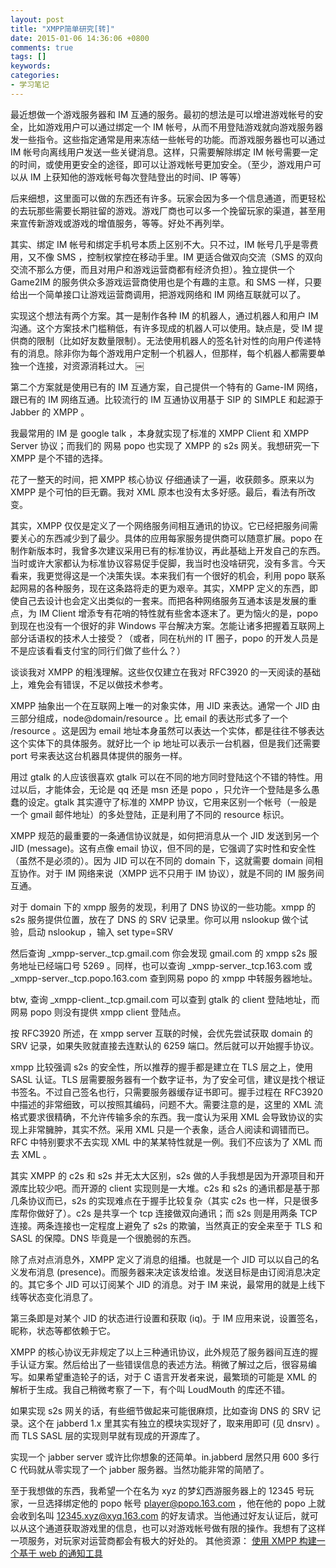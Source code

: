 ```yaml
---
layout: post
title: "XMPP简单研究[转]"
date: 2015-01-06 14:36:06 +0800
comments: true
tags: []
keywords: 
categories:
- 学习笔记
---
```

最近想做一个游戏服务器和 IM 互通的服务。最初的想法是可以增进游戏帐号的安全，比如游戏用户可以通过绑定一个 IM 帐号，从而不用登陆游戏就向游戏服务器发一些指令。这些指定通常是用来冻结一些帐号的功能。而游戏服务器也可以通过 IM 帐号向离线用户发送一些关键消息。这样，只需要解除绑定 IM 帐号需要一定的时间，或使用更安全的途径，即可以让游戏帐号更加安全。（至少，游戏用户可以从 IM 上获知他的游戏帐号每次登陆登出的时间、IP 等等）

后来细想，这里面可以做的东西还有许多。玩家会因为多一个信息通道，而更轻松的去玩那些需要长期驻留的游戏。游戏厂商也可以多一个挽留玩家的渠道，甚至用来宣传新游戏或游戏的增值服务，等等。好处不再列举。

其实、绑定 IM 帐号和绑定手机号本质上区别不大。只不过，IM 帐号几乎是零费用，又不像 SMS ，控制权掌控在移动手里。IM 更适合做双向交流（SMS 的双向交流不那么方便，而且对用户和游戏运营商都有经济负担）。独立提供一个 Game2IM 的服务供众多游戏运营商使用也是个有趣的主意。和 SMS 一样，只要给出一个简单接口让游戏运营商调用，把游戏网络和 IM 网络互联就可以了。

实现这个想法有两个方案。其一是制作各种 IM 的机器人，通过机器人和用户 IM 沟通。这个方案技术门槛稍低，有许多现成的机器人可以使用。缺点是，受 IM 提供商的限制（比如好友数量限制）。无法使用机器人的签名针对性的向用户传递特有的消息。除非你为每个游戏用户定制一个机器人，但那样，每个机器人都需要单独一个连接，对资源消耗过大。
￼<!--显示文章缩略部分的标记方法-->
<!-- more -->
第二个方案就是使用已有的 IM 互通方案，自己提供一个特有的 Game-IM 网络，跟已有的 IM 网络互通。比较流行的 IM 互通协议用基于 SIP 的 SIMPLE 和起源于 Jabber 的 XMPP 。

我最常用的 IM 是 google talk ，本身就实现了标准的 XMPP Client 和 XMPP Server 协议；而我们的 网易 popo 也实现了 XMPP 的 s2s 网关。我想研究一下 XMPP 是个不错的选择。

花了一整天的时间，把 XMPP 核心协议 仔细通读了一遍，收获颇多。原来以为 XMPP 是个可怕的巨无霸。我对 XML 原本也没有太多好感。最后，看法有所改变。

其实，XMPP 仅仅是定义了一个网络服务间相互通讯的协议。它已经把服务间需要关心的东西减少到了最少。具体的应用每家服务提供商可以随意扩展。popo 在制作新版本时，我曾多次建议采用已有的标准协议，再此基础上开发自己的东西。当时或许大家都认为标准协议容易促手促脚，我当时也没啥研究，没有多言。今天看来，我更觉得这是一个决策失误。本来我们有一个很好的机会，利用 popo 联系起网易的各种服务，现在这条路将走的更为艰辛。其实，XMPP 定义的东西，即使自己去设计也会定义出类似的一套来。而把各种网络服务互通本该是发展的重点，为 IM Client 增添专有花哨的特性就有些舍本逐末了。更为恼火的是，popo 到现在也没有一个很好的非 Windows 平台解决方案。怎能让诸多把握着互联网上部分话语权的技术人士接受？（或者，同在杭州的 IT 圈子，popo 的开发人员是不是应该看看支付宝的同行们做了些什么？）

谈谈我对 XMPP 的粗浅理解。这些仅仅建立在我对 RFC3920 的一天阅读的基础上，难免会有错误，不足以做技术参考。

XMPP 抽象出一个在互联网上唯一的对象实体，用 JID 来表达。通常一个 JID 由三部分组成，node@domain/resource 。比 email 的表达形式多了一个 /resource 。这是因为 email 地址本身虽然可以表达一个实体，都是往往不够表达这个实体下的具体服务。就好比一个 ip 地址可以表示一台机器，但是我们还需要 port 号来表达这台机器具体提供的服务一样。

用过 gtalk 的人应该很喜欢 gtalk 可以在不同的地方同时登陆这个不错的特性。用过以后，才能体会，无论是 qq 还是 msn 还是 popo ，只允许一个登陆是多么愚蠢的设定。gtalk 其实遵守了标准的 XMPP 协议，它用来区别一个帐号（一般是一个 gmail 邮件地址）的多处登陆，正是利用了不同的 resource 标识。

XMPP 规范的最重要的一条通信协议就是，如何把消息从一个 JID 发送到另一个 JID (message)。这有点像 email 协议，但不同的是，它强调了实时性和安全性（虽然不是必须的）。因为 JID 可以在不同的 domain 下，这就需要 domain 间相互协作。对于 IM 网络来说（XMPP 远不只用于 IM 协议），就是不同的 IM 服务间互通。

对于 domain 下的 xmpp 服务的发现，利用了 DNS 协议的一些功能。xmpp 的 s2s 服务提供位置，放在了 DNS 的 SRV 记录里。你可以用 nslookup 做个试验，启动 nslookup ，输入 set type=SRV

然后查询 _xmpp-server._tcp.gmail.com 你会发现 gmail.com 的 xmpp s2s 服务地址已经端口号 5269 。同样，也可以查询 _xmpp-server._tcp.163.com 或 _xmpp-server._tcp.popo.163.com 查到网易 popo 的 xmpp 中转服务器地址。

btw, 查询 _xmpp-client._tcp.gmail.com 可以查到 gtalk 的 client 登陆地址，而网易 popo 则没有提供 xmpp client 登陆点。

按 RFC3920 所述，在 xmpp server 互联的时候，会优先尝试获取 domain 的 SRV 记录，如果失败就直接去连默认的 6259 端口。然后就可以开始握手协议。

xmpp 比较强调 s2s 的安全性，所以推荐的握手都是建立在 TLS 层之上，使用 SASL 认证。TLS 层需要服务器有一个数字证书，为了安全可信，建议是找个根证书签名。不过自己签名也行，只需要服务器缓存证书即可。握手过程在 RFC3920 中描述的非常细致，可以按照其编码，问题不大。需要注意的是，这里的 XML 流格式要求很精确，不允许传输多余的东西。我一度认为采用 XML 会导致协议的实现上非常臃肿，其实不然。采用 XML 只是一个表象，适合人阅读和调错而已。RFC 中特别要求不去实现 XML 中的某某特性就是一例。我们不应该为了 XML 而去 XML 。

其实 XMPP 的 c2s 和 s2s 并无太大区别，s2s 做的人手我想是因为开源项目和开源库比较少吧。而开源的 client 实现则是一大堆。c2s 和 s2s 的通讯都是基于那几条协议而已，s2s 的实现难点在于握手比较复杂（其实 c2s 也一样，只是很多库帮你做好了）。c2s 是共享一个 tcp 连接做双向通讯；而 s2s 则是用两条 TCP 连接。两条连接也一定程度上避免了 s2s 的欺骗，当然真正的安全来至于 TLS 和 SASL 的保障。DNS 毕竟是一个很脆弱的东西。

除了点对点消息外，XMPP 定义了消息的组播。也就是一个 JID 可以以自己的名义发布消息 (presence)。而服务器来决定该发给谁。发送目标是由订阅消息决定的。其它多个 JID 可以订阅某个 JID 的消息。对于 IM 来说，最常用的就是上线下线等状态变化消息了。

第三条即是对某个 JID 的状态进行设置和获取 (iq)。于 IM 应用来说，设置签名，昵称，状态等都依赖于它。

XMPP 的核心协议无非规定了以上三种通讯协议，此外规范了服务器间互连的握手认证方案。然后给出了一些错误信息的表述方法。稍微了解过之后，很容易编写。如果希望重造轮子的话，对于 C 语言开发者来说，最繁琐的可能是 XML 的解析于生成。我自己稍微考察了一下，有个叫 LoudMouth 的库还不错。

如果实现 s2s 网关的话，有些细节做起来可能很麻烦，比如查询 DNS 的 SRV 记录。这个在 jabberd 1.x 里其实有独立的模块实现好了，取来用即可 (见 dnsrv) 。而 TLS SASL 层的实现则早就有现成的开源库了。

实现一个 jabber server 或许比你想象的还简单。in.jabberd 居然只用 600 多行 C 代码就从零实现了一个 jabber 服务器。当然功能非常的简陋了。

至于我想做的东西，我希望一个在名为 xyz 的梦幻西游服务器上的 12345 号玩家，一旦选择绑定他的 popo 帐号 player@popo.163.com ，他在他的 popo 上就会收到名叫 12345.xyz@xyq.163.com 的好友请求。当他通过好友认证后，就可以从这个通道获取游戏里的信息，也可以对游戏帐号做有限的操作。我想有了这样一项服务，对玩家对运营商都会有极大的好处的。
其他资源：
[使用 XMPP 构建一个基于 web 的通知工具
](http://www.ibm.com/developerworks/cn/xml/tutorials/x-realtimeXMPPtut/)
